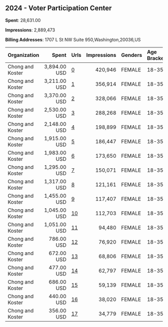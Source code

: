 ## 2024 - Voter Participation Center 
**Spent**: 28,631.00

**Impressions**: 2,889,473

**Billing Addresses**: 1707 L St NW Suite 950,Washington,20036,US

|Organization|Spent|Urls|Impressions|Genders|Age Brackets|Country Codes|
|:---|---:|:---|---:|:---|:---|:---|
|Chong and Koster|3,894.00 USD|[0](https://www.snap.com/political-ads/asset/77d72cd7784dc50a4957b108fd3512058bd688796418166d4becc55835a5a1e8?mediaType=mp4)|420,946|FEMALE|18-35|united states|
|Chong and Koster|3,211.00 USD|[1](https://www.snap.com/political-ads/asset/ab74539a2db6183a65262369d5163a09c5a2031680cdd8aa2e1cb708ee50af22?mediaType=mp4)|356,914|FEMALE|18-35|united states|
|Chong and Koster|3,370.00 USD|[2](https://www.snap.com/political-ads/asset/24316635c27242b64f44bd02e1a43708e37e6b3f26869ebaf6723461b9cf06d7?mediaType=mp4)|328,066|FEMALE|18-35||
|Chong and Koster|2,530.00 USD|[3](https://www.snap.com/political-ads/asset/d0d0423e4c3d44ceb56f1d234453373c5160aaed76f56ed44bb7770a878cdea6?mediaType=mp4)|288,268|FEMALE|18-35|united states|
|Chong and Koster|2,148.00 USD|[4](https://www.snap.com/political-ads/asset/75b2589059828e3cac6fdd0c96aa7b160bae8b3610304579aa8c4cf8f60985d9?mediaType=mp4)|198,899|FEMALE|18-35|united states|
|Chong and Koster|1,915.00 USD|[5](https://www.snap.com/political-ads/asset/3b1c1542daad1abbe3e1a054260575bb7e4862aed78f21484cda92451107122a?mediaType=mp4)|186,447|FEMALE|18-35|united states|
|Chong and Koster|1,983.00 USD|[6](https://www.snap.com/political-ads/asset/5a8ce5a5786850c90d5428a4749797f76cbabac74edb5e8df392eb97a347abc3?mediaType=mp4)|173,650|FEMALE|18-35|united states|
|Chong and Koster|1,295.00 USD|[7](https://www.snap.com/political-ads/asset/ce4d513f9dd2106e606b4721458062657140f31704aeecf3c91bb4e77030f388?mediaType=mp4)|150,071|FEMALE|18-35|united states|
|Chong and Koster|1,317.00 USD|[8](https://www.snap.com/political-ads/asset/ae2f8b6f8b53a4c861e6038d8e2d56552793149d509f50d72af71e67a1a9d27a?mediaType=mp4)|121,161|FEMALE|18-35|united states|
|Chong and Koster|1,455.00 USD|[9](https://www.snap.com/political-ads/asset/e3a15231b1c2f3c2bd415d10e5ccd48b4fd3cb55253a6a74e464e3318f27a72a?mediaType=mp4)|117,407|FEMALE|18-35|united states|
|Chong and Koster|1,045.00 USD|[10](https://www.snap.com/political-ads/asset/ea0856f17e5e4bd113f409a3bff752f113371ab0e9194716ee2dbb82959a3a52?mediaType=mp4)|112,703|FEMALE|18-35||
|Chong and Koster|1,051.00 USD|[11](https://www.snap.com/political-ads/asset/1bf2fa57ae41db71306b53bca15f79427ba0545acdc9db69a046507b11a7eb0d?mediaType=mp4)|94,480|FEMALE|18-35|united states|
|Chong and Koster|786.00 USD|[12](https://www.snap.com/political-ads/asset/c4c989507a4b98776c9ab7d6b3f76f67127aab92e56dad7a049dd1289cdeb280?mediaType=mp4)|76,920|FEMALE|18-35|united states|
|Chong and Koster|672.00 USD|[13](https://www.snap.com/political-ads/asset/c1b586a2e68a47730132da00128c81c5931de128bc2094a052859d4bf4f6dd74?mediaType=mp4)|68,806|FEMALE|18-35||
|Chong and Koster|477.00 USD|[14](https://www.snap.com/political-ads/asset/3a8101bde3c751e94b333ba124739716f5bceb099673be375c1e6634f6c6c782?mediaType=mp4)|62,797|FEMALE|18-35|united states|
|Chong and Koster|686.00 USD|[15](https://www.snap.com/political-ads/asset/a53aa97318e92fe6848658e27e958cf66faa7f6fc83f67da1b34eb45b3e78f48?mediaType=mp4)|59,139|FEMALE|18-35|united states|
|Chong and Koster|440.00 USD|[16](https://www.snap.com/political-ads/asset/c13fb88b5d16debc3f0ad0ea2087aa00e35ca2db87e27c3a852b5f24000ea6d2?mediaType=mp4)|38,020|FEMALE|18-35|united states|
|Chong and Koster|356.00 USD|[17](https://www.snap.com/political-ads/asset/577670f5dc6528b571b1b8c55c3094c526a86ccd088c83ae1de0d2997262a488?mediaType=mp4)|34,779|FEMALE|18-35|united states|
